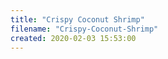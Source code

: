 ```yaml
---
title: "Crispy Coconut Shrimp"
filename: "Crispy-Coconut-Shrimp"
created: 2020-02-03 15:53:00
---
```

